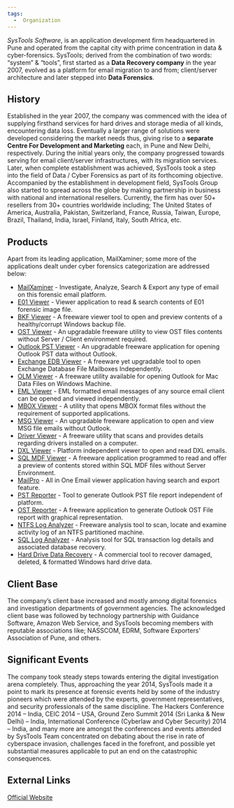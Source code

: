 ```yaml
---
tags:
  -  Organization 
---
```

*SysTools Software*, is an application development firm headquartered in
Pune and operated from the capital city with prime concentration in data
& cyber-forensics. SysTools; derived from the combination of two words:
“system” & “tools”, first started as a **Data Recovery company** in the
year 2007, evolved as a platform for email migration to and from;
client/server architecture and later stepped into **Data Forensics**.

## History

Established in the year 2007, the company was commenced with the idea of
supplying firsthand services for hard drives and storage media of all
kinds, encountering data loss. Eventually a larger range of solutions
were developed considering the market needs thus, giving rise to a
**separate Centre For Development and Marketing** each, in Pune and New
Delhi, respectively. During the initial years only, the company
progressed towards serving for email client/server infrastructures, with
its migration services. Later, when complete establishment was achieved,
SysTools took a step into the field of Data / Cyber Forensics as part of
its forthcoming objective.
Accompanied by the establishment in development field, SysTools Group
also started to spread across the globe by making partnership in
business with national and international resellers. Currently, the firm
has over 50+ resellers from 30+ countries worldwide including; The
United States of America, Australia, Pakistan, Switzerland, France,
Russia, Taiwan, Europe, Brazil, Thailand, India, Israel, Finland, Italy,
South Africa, etc.

## Products

Apart from its leading application, MailXaminer; some more of the
applications dealt under cyber forensics categorization are addressed
below:

- [MailXaminer](mailxaminer.md) - Investigate, Analyze, Search &
  Export any type of email on this forensic email platform.
- [E01 Viewer](e01_viewer.md) - Viewer application to read &
  search contents of E01 forensic image file.
- [BKF Viewer](bkf_viewer.md) - A freeware viewer tool to open
  and preview contents of a healthy/corrupt Windows backup file.
- [OST Viewer](ost_viewer.md) - An upgradable freeware utility
  to view OST files contents without Server / Client environment
  required.
- [Outlook PST Viewer](outlook_pst_viewer.md) - An upgradable
  freeware application for opening Outlook PST data without Outlook.
- [Exchange EDB Viewer](exchange_edb_viewer.md) - A freeware yet
  upgradable tool to open Exchange Database File Mailboxes
  Independently.
- [OLM Viewer](olm_viewer.md) - A freeware utility available for
  opening Outlook for Mac Data Files on Windows Machine.
- [EML Viewer](eml_viewer.md) - EML formatted email messages of
  any source email client can be opened and viewed independently.
- [MBOX Viewer](mbox_viewer.md) - A utility that opens MBOX
  format files without the requirement of supported applications.
- [MSG Viewer](msg_viewer.md) - An upgradable freeware
  application to open and view MSG file emails without Outlook.
- [Driver Viewer](driver_viewer.md) - A freeware utility that
  scans and provides details regarding drivers installed on a computer.
- [DXL Viewer](dxl_viewer.md) - Platform independent viewer to
  open and read DXL emails.
- [SQL MDF Viewer](sql_mdf_viewer.md) - A freeware application
  programmed to read and offer a preview of contents stored within SQL
  MDF files without Server Environment.
- [MailPro](mailpro.md) - All in One Email viewer application
  having search and export feature.
- [PST Reporter](pst_reporter.md) - Tool to generate Outlook PST
  file report independent of platform.
- [OST Reporter](ost_reporter.md) - A freeware application to
  generate Outlook OST File report with graphical representation.
- [NTFS Log Analyzer](ntfs_log_analyzer.md) - Freeware analysis
  tool to scan, locate and examine activity log of an NTFS partitioned
  machine.
- [SQL Log Analyzer](sql_log_analyzer.md) - Analysis tool for
  SQL transaction log details and associated database recovery.
- [Hard Drive Data Recovery](hard_drive_data_recovery.md) - A
  commercial tool to recover damaged, deleted, & formatted Windows hard
  drive data.

## Client Base

The company’s client base increased and mostly among digital forensics
and investigation departments of government agencies.
The acknowledged client base was followed by technology partnership with
Guidance Software, Amazon Web Service, and SysTools becoming members
with reputable associations like; NASSCOM, EDRM, Software Exporters'
Association of Pune, and others.

## Significant Events

The company took steady steps towards entering the digital investigation
arena completely. Thus, approaching the year 2014, SysTools made it a
point to mark its presence at forensic events held by some of the
industry pioneers which were attended by the experts, government
representatives, and security professionals of the same discipline.
The Hackers Conference 2014 – India, CEIC 2014 – USA, Ground Zero Summit
2014 (Sri Lanka & New Delhi) – India, International Conference (Cyberlaw
and Cyber Security) 2014 – India, and many more are amongst the
conferences and events attended by SysTools Team concentrated on
debating about the rise in rate of cyberspace invasion, challenges faced
in the forefront, and possible yet substantial measures applicable to
put an end on the catastrophic consequences.

## External Links

[Official Website](http://www.systoolsgroup.com/)

